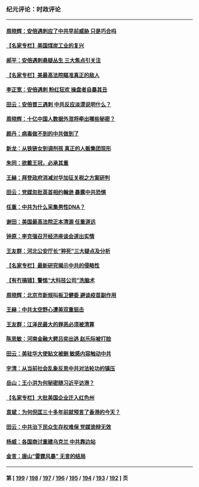 ### 纪元评论：时政评论
---
#### [周晓辉：安倍遇刺应了中共早前威胁 只是巧合吗](../../pages/nsc1025/n13777157.md) 
#### [【名家专栏】美国煤炭工业的复兴](../../pages/nsc1025/n13777125.md) 
#### [郝平：安倍遇刺悬疑丛生 三大焦点引关注](../../pages/nsc1025/n13777235.md) 
#### [【名家专栏】美最高法院瞄准真正的敌人](../../pages/nsc1025/n13776470.md) 
#### [李正宽：安倍遇刺 粉红狂欢 操盘者自暴其丑](../../pages/nsc1025/n13776891.md) 
#### [田云：安倍晋三遇刺 中共反应淡漠说明什么？](../../pages/nsc1025/n13776868.md) 
#### [周晓辉：十亿中国人数据外泄将牵出哪些秘密？](../../pages/nsc1025/n13776726.md) 
#### [颜丹：病毒做不到的中共做到了](../../pages/nsc1025/n13776586.md) 
#### [新龙：从铁链女到调剂孩 真正的人贩集团现形](../../pages/nsc1025/n13776315.md) 
#### [朱同：欲戴王冠，必承其重](../../pages/nsc1025/n13776326.md) 
#### [王赫：拜登政府消减对华加征关税之方案研判](../../pages/nsc1025/n13776300.md) 
#### [田云：党媒忽批英首相约翰逊 暴露中共恐惧](../../pages/nsc1025/n13776159.md) 
#### [任重：中共为什么采集男性DNA？](../../pages/nsc1025/n13776284.md) 
#### [谢田：美国最高法院正本清源 任重道远](../../pages/nsc1025/n13776211.md) 
#### [钟原：李克强召开经济座谈会道出实情](../../pages/nsc1025/n13775955.md) 
#### [王友群：河北公安厅长“猝死”三大疑点及分析](../../pages/nsc1025/n13775939.md) 
#### [【名家专栏】最新研究揭示中共的侵略性](../../pages/nsc1025/n13775709.md) 
#### [【有冇搞错】警惕“大科技公司”洗脑术](../../pages/nsc1025/n13775391.md) 
#### [周晓辉：北京市新规叫板卫健委 避谈疫苗副作用](../../pages/nsc1025/n13775450.md) 
#### [王赫：中共太空野心遭美双重狙击](../../pages/nsc1025/n13775452.md) 
#### [王友群：江泽民最大的罪恶必须被清算](../../pages/nsc1025/n13775167.md) 
#### [陈思敏：河南金融大鳄吕奕出逃 赵乐际被打脸](../../pages/nsc1025/n13775311.md) 
#### [田云：美驻华大使贴文被删 敏感内容触动中共](../../pages/nsc1025/n13775276.md) 
#### [宇清：从当前社会乱象反思中共对法轮功的镇压](../../pages/nsc1025/n13774707.md) 
#### [岳山：王小洪为何秘密随习近平访港？](../../pages/nsc1025/n13774491.md) 
#### [【名家专栏】大批美国企业迁入红色州](../../pages/nsc1025/n13774891.md) 
#### [袁斌：为何倪匡三十多年前就预言了香港的今天？](../../pages/nsc1025/n13774685.md) 
#### [田云：中共治下民众生存权难保 党媒诡辩无效](../../pages/nsc1025/n13774484.md) 
#### [杨威：各国商讨重建乌克兰 中共靠边站](../../pages/nsc1025/n13774433.md) 
#### [金言：唐山“雷霆风暴” 无言的结局](../../pages/nsc1025/n13774301.md) 

---
#### 第 [ [199](./199.md) / [198](./198.md) / [197](./197.md) / [196](./196.md) / [195](./195.md) / [194](./194.md) / [193](./193.md) / [192](./192.md) ] 页
